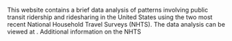 This website contains a brief data analysis of patterns involving public transit ridership and ridesharing in the United States using the two most recent National Household Travel Surveys (NHTS). The data analysis can be viewed at . Additional information on the NHTS
